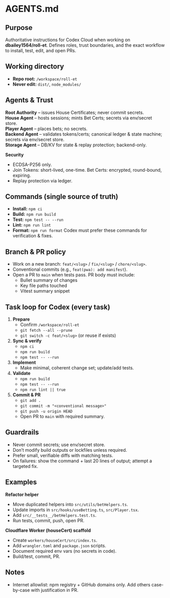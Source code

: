 # AGENTS.md

## Purpose
Authoritative instructions for Codex Cloud when working on **dbailey1564/roll-et**. Defines roles, trust boundaries, and the exact workflow to install, test, edit, and open PRs.

## Working directory
- **Repo root:** `/workspace/roll-et`
- **Never edit:** `dist/`, `node_modules/`

## Agents & Trust
**Root Authority** – issues House Certificates; never commit secrets.  
**House Agent** – hosts sessions; mints Bet Certs; secrets via env/secret store.  
**Player Agent** – places bets; no secrets.  
**Backend Agent** – validates tokens/certs; canonical ledger & state machine; secrets via env/secret store.  
**Storage Agent** – DB/KV for state & replay protection; backend-only.

**Security**
- ECDSA-P256 only.
- Join Tokens: short-lived, one-time. Bet Certs: encrypted, round-bound, expiring.
- Replay protection via ledger.

## Commands (single source of truth)
- **Install:** `npm ci`
- **Build:** `npm run build`
- **Test:** `npm test -- --run`
- **Lint:** `npm run lint`
- **Format:** `npm run format`
Codex must prefer these commands for verification & fixes.

## Branch & PR policy
- Work on a new branch: `feat/<slug>` / `fix/<slug>` / `chore/<slug>`.
- Conventional commits (e.g., `feat(pwa): add manifest`).
- Open a PR to `main` when tests pass. PR body must include:
  - Bullet summary of changes
  - Key file paths touched
  - Vitest summary snippet

## Task loop for Codex (every task)
1. **Prepare**
   - Confirm `/workspace/roll-et`
   - `git fetch --all --prune`
   - `git switch -c feat/<slug>` (or reuse if exists)
2. **Sync & verify**
   - `npm ci`
   - `npm run build`
   - `npm test -- --run`
3. **Implement**
   - Make minimal, coherent change set; update/add tests.
4. **Validate**
   - `npm run build`
   - `npm test -- --run`
   - `npm run lint || true`
5. **Commit & PR**
   - `git add .`
   - `git commit -m "<conventional message>"`
   - `git push -u origin HEAD`
   - Open PR to `main` with required summary.

## Guardrails
- Never commit secrets; use env/secret store.
- Don’t modify build outputs or lockfiles unless required.
- Prefer small, verifiable diffs with matching tests.
- On failures: show the command + last 20 lines of output; attempt a targeted fix.

## Examples
**Refactor helper**
- Move duplicated helpers into `src/utils/betHelpers.ts`.
- Update imports in `src/hooks/useBetting.ts`, `src/Player.tsx`.
- Add `src/__tests__/betHelpers.test.ts`.
- Run tests, commit, push, open PR.

**Cloudflare Worker (houseCert) scaffold**
- Create `workers/houseCert/src/index.ts`.
- Add `wrangler.toml` and `package.json` scripts.
- Document required env vars (no secrets in code).
- Build/test, commit, PR.

## Notes
- Internet allowlist: npm registry + GitHub domains only. Add others case-by-case with justification in PR.
